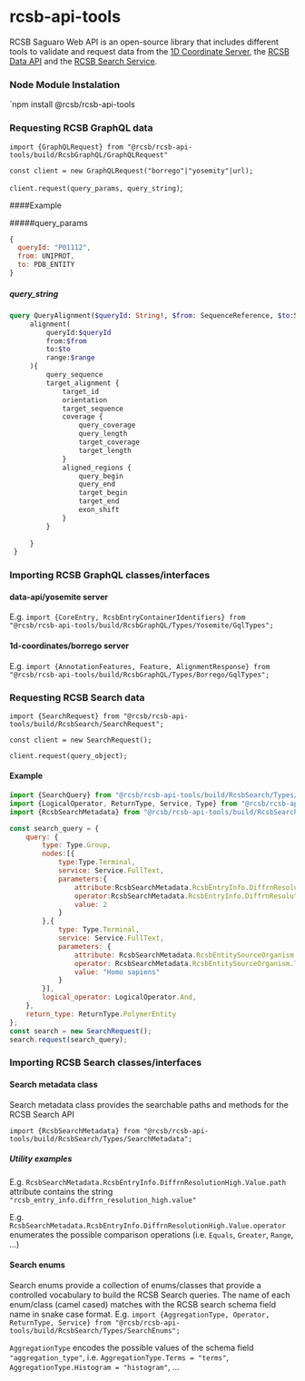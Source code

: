 # rcsb-api-tools

RCSB Saguaro Web API is an open-source library that includes different tools to validate and request data from the [1D Coordinate Server](https://1d-coordinates.rcsb.org), 
the [RCSB Data API](https://data.rcsb.org) and the [RCSB Search Service](https://search.rcsb.org).

### Node Module Instalation
`npm install @rcsb/rcsb-api-tools

### Requesting RCSB GraphQL data
`import {GraphQLRequest} from "@rcsb/rcsb-api-tools/build/RcsbGraphQL/GraphQLRequest"`

`const client = new GraphQLRequest("borrego"|"yosemity"|url);`

`client.request(query_params, query_string)`;

####Example

#####query_params
```javascript
{
  queryId: "P01112",
  from: UNIPROT,
  to: PDB_ENTITY
}
```

##### query_string
```graphql
query QueryAlignment($queryId: String!, $from: SequenceReference, $to:SequenceReference){
     alignment(
         queryId:$queryId
         from:$from
         to:$to
         range:$range
     ){
         query_sequence
         target_alignment {
             target_id
             orientation
             target_sequence
             coverage {
                 query_coverage
                 query_length
                 target_coverage
                 target_length
             }
             aligned_regions {
                 query_begin
                 query_end
                 target_begin
                 target_end
                 exon_shift
             }
         }
 
     }
 }
```

### Importing RCSB GraphQL classes/interfaces

#### data-api/yosemite server
E.g. `import {CoreEntry, RcsbEntryContainerIdentifiers} from "@rcsb/rcsb-api-tools/build/RcsbGraphQL/Types/Yosemite/GqlTypes";`

#### 1d-coordinates/borrego server
E.g. `import {AnnotationFeatures, Feature, AlignmentResponse} from "@rcsb/rcsb-api-tools/build/RcsbGraphQL/Types/Borrego/GqlTypes";`

### Requesting RCSB Search data
`import {SearchRequest} from "@rcsb/rcsb-api-tools/build/RcsbSearch/SearchRequest";`

`const client = new SearchRequest();`

`client.request(query_object);`

#### Example
```javascript
import {SearchQuery} from "@rcsb/rcsb-api-tools/build/RcsbSearch/Types/SearchQueryInterface";
import {LogicalOperator, ReturnType, Service, Type} from "@rcsb/rcsb-api-tools/build/RcsbSearch/Types/SearchEnums";
import {RcsbSearchMetadata} from "@rcsb/rcsb-api-tools/build/RcsbSearch/Types/SearchMetadata";

const search_query = {
    query: {
        type: Type.Group,
        nodes:[{
            type:Type.Terminal,
            service: Service.FullText,
            parameters:{
                attribute:RcsbSearchMetadata.RcsbEntryInfo.DiffrnResolutionHigh.Value.path,
                operator:RcsbSearchMetadata.RcsbEntryInfo.DiffrnResolutionHigh.Value.operator.Greater,
                value: 2
            }
        },{
            type: Type.Terminal,
            service: Service.FullText,
            parameters: {
                attribute: RcsbSearchMetadata.RcsbEntitySourceOrganism.TaxonomyLineage.Name.path,
                operator: RcsbSearchMetadata.RcsbEntitySourceOrganism.TaxonomyLineage.Name.operator.ExactMatch,
                value: "Homo sapiens"
            }
        }],
        logical_operator: LogicalOperator.And,
    },
    return_type: ReturnType.PolymerEntity
};
const search = new SearchRequest();
search.request(search_query);
```

### Importing RCSB Search classes/interfaces

#### Search metadata class
Search metadata class provides the searchable paths and methods for the RCSB Search API 

`import {RcsbSearchMetadata} from "@rcsb/rcsb-api-tools/build/RcsbSearch/Types/SearchMetadata";`

##### Utility examples
E.g. `RcsbSearchMetadata.RcsbEntryInfo.DiffrnResolutionHigh.Value.path` attribute contains the string `"rcsb_entry_info.diffrn_resolution_high.value"`

E.g. `RcsbSearchMetadata.RcsbEntryInfo.DiffrnResolutionHigh.Value.operator` enumerates the possible comparison operations (i.e. `Equals`, `Greater`, `Range`, ...) 

#### Search enums
Search enums provide a collection of enums/classes that provide a controlled vocabulary to build the RCSB Search queries. 
The name of each enum/class (camel cased) matches with the RCSB search schema field name in snake case format.
E.g. `import {AggregationType, Operator, ReturnType, Service} from "@rcsb/rcsb-api-tools/build/RcsbSearch/Types/SearchEnums";`

`AggregationType` encodes the possible values of the schema field `"aggregation_type"`, 
i.e. `AggregationType.Terms = "terms"`, `AggregationType.Histogram = "histogram"`, ...

